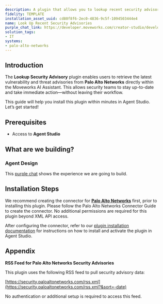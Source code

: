 ```yaml
---
description: A plugin that allows you to lookup recent security advisories from PAN-OS.
fidelity: TEMPLATE
installation_asset_uuid: cd80f8f6-2ec0-4836-9c5f-1094503444e4
name: Look Up Recent Security Advisories
purple_chat_link: https://developer.moveworks.com/creator-studio/developer-tools/purple-chat?conversation=%7B%22startTimestamp%22%3A%2211%3A43+AM%22%2C%22messages%22%3A%5B%7B%22parts%22%3A%5B%7B%22richText%22%3A%22I+want+to+get+recent+security+info+from+Palo+Alto+Networks+about+PAN-OS.%22%7D%5D%2C%22role%22%3A%22user%22%7D%2C%7B%22parts%22%3A%5B%7B%22reasoningSteps%22%3A%5B%7B%22richText%22%3A%22%3Cp%3ELooking+up+security+advisories%3C%2Fp%3E%22%2C%22status%22%3A%22success%22%7D%5D%7D%2C%7B%22richText%22%3A%22Here+are+the+recent+security+advisories+for+PAN-OS+from+Palo+Alto+Networks%3A%22%7D%2C%7B%22richText%22%3A%221.+CVE-2025-0115%3A+Authenticated+Admin+File+Read+Vulnerability+in+PAN-OS+CLI+%28Severity%3A+MEDIUM%29.+%3Ca+href%3D%5C%22%5C%22%3ERead+More%3C%2Fa%3E%22%7D%2C%7B%22richText%22%3A%222.+CVE-2025-0116%3A+PAN-OS+XML+External+Entity+Processing+Vulnerability+%28Severity%3A+HIGH%29.+%3Ca+href%3D%5C%22%5C%22%3ERead+More%3C%2Fa%3E%22%7D%2C%7B%22richText%22%3A%223.+CVE-2025-0117%3A+Reflected+Cross-Site+Scripting+Vulnerability+in+PAN-OS+Web+Interface+%28Severity%3A+MEDIUM%29.+%3Ca+href%3D%5C%22%5C%22%3ERead+More%3C%2Fa%3E%22%7D%2C%7B%22richText%22%3A%224.+CVE-2025-0118%3A+PAN-OS+Command+Injection+Vulnerability+%28Severity%3A+CRITICAL%29.+%3Ca+href%3D%5C%22%5C%22%3ERead+More%3C%2Fa%3E%22%7D%2C%7B%22richText%22%3A%225.+CVE-2025-0119%3A+Denial-of-Service+Vulnerability+in+PAN-OS+SSH+Service+%28Severity%3A+HIGH%29.+%3Ca+href%3D%5C%22%5C%22%3ERead+More%3C%2Fa%3E%22%7D%5D%2C%22role%22%3A%22assistant%22%7D%5D%7D
solution_tags:
- IT
systems:
- palo-alto-networks
---
```

## Introduction

The **Lookup Security Advisory** plugin enables users to retrieve the latest vulnerability and threat advisories from **Palo Alto Networks** directly within the Moveworks AI Assistant. This allows security teams to stay up-to-date and take immediate action—without leaving their workflow.

This guide will help you install this plugin within minutes in Agent Studio. Let’s get started!

## Prerequisites

- Access to **Agent Studio**

## What are we building?

### Agent Design

This [purple chat](https://developer.moveworks.com/creator-studio/developer-tools/purple-chat?conversation=%7B%22startTimestamp%22%3A%2211%3A43+AM%22%2C%22messages%22%3A%5B%7B%22parts%22%3A%5B%7B%22richText%22%3A%22I+want+to+get+recent+security+info+from+Palo+Alto+Networks+about+PAN-OS.%22%7D%5D%2C%22role%22%3A%22user%22%7D%2C%7B%22parts%22%3A%5B%7B%22reasoningSteps%22%3A%5B%7B%22richText%22%3A%22%3Cp%3ELooking+up+security+advisories%3C%2Fp%3E%22%2C%22status%22%3A%22success%22%7D%5D%7D%2C%7B%22richText%22%3A%22Here+are+the+recent+security+advisories+for+PAN-OS+from+Palo+Alto+Networks%3A%22%7D%2C%7B%22richText%22%3A%221.+CVE-2025-0115%3A+Authenticated+Admin+File+Read+Vulnerability+in+PAN-OS+CLI+%28Severity%3A+MEDIUM%29.+%3Ca+href%3D%5C%22%5C%22%3ERead+More%3C%2Fa%3E%22%7D%2C%7B%22richText%22%3A%222.+CVE-2025-0116%3A+PAN-OS+XML+External+Entity+Processing+Vulnerability+%28Severity%3A+HIGH%29.+%3Ca+href%3D%5C%22%5C%22%3ERead+More%3C%2Fa%3E%22%7D%2C%7B%22richText%22%3A%223.+CVE-2025-0117%3A+Reflected+Cross-Site+Scripting+Vulnerability+in+PAN-OS+Web+Interface+%28Severity%3A+MEDIUM%29.+%3Ca+href%3D%5C%22%5C%22%3ERead+More%3C%2Fa%3E%22%7D%2C%7B%22richText%22%3A%224.+CVE-2025-0118%3A+PAN-OS+Command+Injection+Vulnerability+%28Severity%3A+CRITICAL%29.+%3Ca+href%3D%5C%22%5C%22%3ERead+More%3C%2Fa%3E%22%7D%2C%7B%22richText%22%3A%225.+CVE-2025-0119%3A+Denial-of-Service+Vulnerability+in+PAN-OS+SSH+Service+%28Severity%3A+HIGH%29.+%3Ca+href%3D%5C%22%5C%22%3ERead+More%3C%2Fa%3E%22%7D%5D%2C%22role%22%3A%22assistant%22%7D%5D%7D) shows the experience we are going to build.

## Installation Steps

We recommend creating the connector for [**Palo Alto Networks**](https://developer.moveworks.com/creator-studio/resources/connector?id=palo-alto-networks) first, prior to installing this plugin. Please follow the Palo Alto Networks Connector Guide to create the connector. No additional permissions are required for this plugin beyond XML API access.

After configuring the connector, refer to our [plugin installation documentation](https://help.moveworks.com/docs/ai-agent-marketplace) for instructions on how to install and activate the plugin in Agent Studio.

## Appendix

**RSS Feed for Palo Alto Networks Security Advisories**

This plugin uses the following RSS feed to pull security advisory data:

[https://security.paloaltonetworks.com/rss.xml](https://security.paloaltonetworks.com/rss.xml?&sort=-date)

No authentication or additional setup is required to access this feed.
